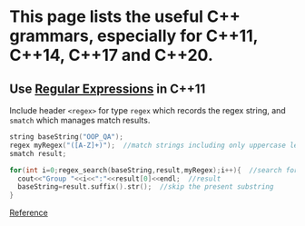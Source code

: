 # This page lists the useful C++ grammars, especially for C++11, C++14, C++17 and C++20.

## Use [Regular Expressions](https://docs.microsoft.com/en-us/dotnet/standard/base-types/regular-expressions) in C++11


Include header `<regex>` for type `regex` which records the regex string, and `smatch` which manages match results.

```cpp
string baseString("OOP_QA");
regex myRegex("([A-Z]+)");  //match strings including only uppercase letters
smatch result;

for(int i=0;regex_search(baseString,result,myRegex);i++){  //search for all matched substrings
  cout<<"Group "<<i<<":"<<result[0]<<endl;  //result
  baseString=result.suffix().str();  //skip the present substring
}
```


[Reference](http://www.cplusplus.com/reference/regex/)

